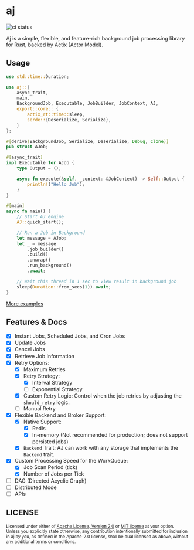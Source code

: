 # aj
![ci status](https://github.com/cptrodgers/aj/actions/workflows/test-and-build.yml/badge.svg)

Aj is a simple, flexible, and feature-rich background job processing library for Rust, backed by Actix (Actor Model).

## Usage

```rust
use std::time::Duration;

use aj::{
    async_trait,
    main,
    BackgroundJob, Executable, JobBuilder, JobContext, AJ,
    export::core:: {
        actix_rt::time::sleep,
        serde::{Deserialize, Serialize},
    }
};

#[derive(BackgroundJob, Serialize, Deserialize, Debug, Clone)]
pub struct AJob;

#[async_trait]
impl Executable for AJob {
    type Output = ();

    async fn execute(&self, _context: &JobContext) -> Self::Output {
        println!("Hello Job");
    }
}

#[main]
async fn main() {
    // Start AJ engine
    AJ::quick_start();

    // Run a Job in Background
    let message = AJob;
    let _ = message
        .job_builder()
        .build()
        .unwrap()
        .run_background()
        .await;

    // Wait this thread in 1 sec to view result in background job
    sleep(Duration::from_secs(1)).await;
}
```

[More examples](https://github.com/cptrodgers/aj/tree/master/aj/examples)

## Features & Docs

- [x] Instant Jobs, Scheduled Jobs, and Cron Jobs
- [x] Update Jobs
- [x] Cancel Jobs
- [x] Retrieve Job Information
- [x] Retry Options:
  - [x] Maximum Retries
  - [x] Retry Strategy:
    - [x] Interval Strategy
    - [ ] Exponential Strategy
  - [x] Custom Retry Logic: Control when the job retries by adjusting the `should_retry` logic.
  - [ ] Manual Retry
- [x] Flexible Backend and Broker Support:
  - [x] Native Support:
    - [x] Redis
    - [x] In-memory (Not recommended for production; does not support persisted jobs)
  - [x] `Backend` Trait: AJ can work with any storage that implements the `Backend` trait.
- [x] Custom Processing Speed for the WorkQueue:
  - [x] Job Scan Period (tick)
  - [x] Number of Jobs per Tick
- [ ] DAG (Directed Acyclic Graph)
- [ ] Distributed Mode
- [ ] APIs

## LICENSE

<sup>
Licensed under either of <a href="LICENSE-APACHE">Apache License, Version
2.0</a> or <a href="LICENSE-MIT">MIT license</a> at your option.
</sup>

<br>

<sub>
Unless you explicitly state otherwise, any contribution intentionally submitted
for inclusion in aj by you, as defined in the Apache-2.0 license, shall be
dual licensed as above, without any additional terms or conditions.
</sub>
